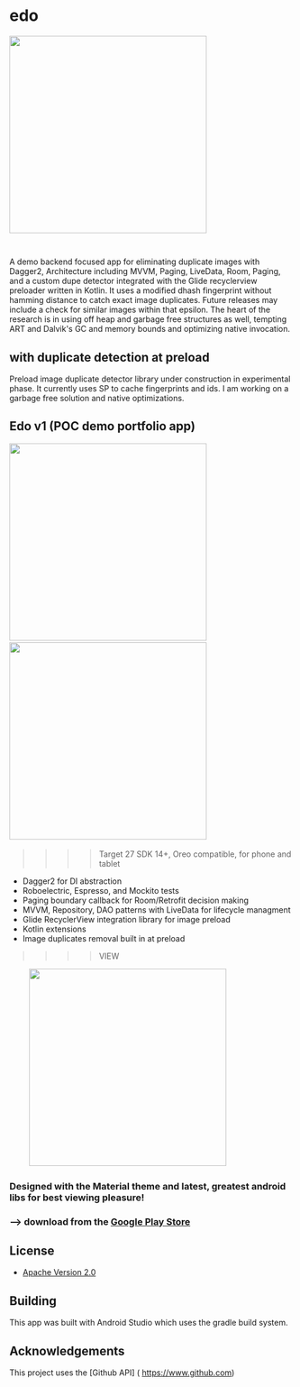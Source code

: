 # edo
<img src="https://i.imgur.com/haEZ4TX.png" height="350"/>&nbsp;&nbsp;&nbsp;&nbsp;&nbsp;&nbsp;&nbsp;&nbsp;&nbsp;
#
A demo backend focused app for eliminating duplicate images with Dagger2, Architecture including MVVM, Paging, LiveData, Room, Paging, and a custom dupe detector integrated with the Glide recyclerview preloader written in Kotlin.
It uses a modified dhash fingerprint without hamming distance to catch exact image duplicates.
Future releases may include a check for similar images within that epsilon.
The heart of the research is in using off heap and garbage free structures as well, tempting ART and Dalvik's GC and memory bounds and optimizing native invocation.

## with duplicate detection at preload
Preload image duplicate detector library under construction in experimental phase.
It currently uses SP to cache fingerprints and ids.  I am working on a garbage free solution and native 
optimizations.


## Edo v1   (POC demo portfolio app)
>>>>

<img src="https://i.imgur.com/wbstVq6.png" height="350"/>&nbsp;&nbsp;&nbsp;&nbsp;&nbsp;&nbsp;&nbsp;&nbsp;&nbsp; 
<img src="https://i.imgur.com/wbstVq6.png" height="350"/>&nbsp;&nbsp;&nbsp;&nbsp;&nbsp;&nbsp;&nbsp;&nbsp;&nbsp; 

>>>>Target 27
>>>>SDK 14+, Oreo compatible, for phone and tablet

* Dagger2 for DI abstraction
* Roboelectric, Espresso, and Mockito tests
* Paging boundary callback for Room/Retrofit decision making
* MVVM, Repository, DAO patterns with LiveData for lifecycle managment
* Glide RecyclerView integration library for image preload
* Kotlin extensions
* Image duplicates removal built in at preload



>>>>VIEW   

&nbsp;&nbsp;&nbsp;&nbsp;&nbsp;&nbsp;&nbsp;&nbsp;&nbsp;<img src="https://i.imgur.com/wbstVq6.png" height="350"/>
&nbsp;&nbsp;&nbsp;&nbsp;&nbsp;&nbsp;&nbsp;&nbsp;&nbsp;

### Designed with the Material theme and latest, greatest android libs for best viewing pleasure!
### 


### --> download from the [Google Play Store](https://play.google.com/store/apps/details?id=com.droidteahouse.edo)


## License

* [Apache Version 2.0](http://www.apache.org/licenses/LICENSE-2.0.html)

## Building

This app was built with Android Studio which uses the gradle build system.  

## Acknowledgements

This project uses the [Github API] ( https://www.github.com)






